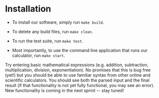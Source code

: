 # Installation

- To install our software, simply run `make build`.

- To delete any build files, run `make clean`.

- To run the test suite, run `make test`.

- Most importantly, to use the command line application that runs our calculator,
run `make start`. 

Try entering basic mathematical expressions (e.g. addition, subtraction,
multiplication, division, exponentiation). No promises that this is bug free
(yet!) but you should be able to use familiar syntax from other online and
scientific calculators. You should see both the parsed input and the final
result (if that functionality is not yet fully functional, you may see an error).
New functionality is coming in the next sprint -- stay tuned!